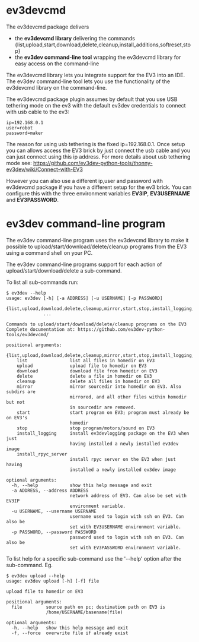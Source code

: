 # ev3devcmd 

The ev3devcmd package delivers
 
   * the **ev3devcmd library** delivering the commands {list,upload,start,download,delete,cleanup,install_additions,softreset,stop}
   * the **ev3dev command-line tool** wrapping  the ev3devcmd library for easy access on the command-line

The ev3devcmd library lets you integrate support for the EV3 into an IDE. The ev3dev command-line tool lets 
you use the functionality of the ev3devcmd library on the command-line.

The ev3devcmd package plugin assumes by default that you use USB tethering mode on the ev3 with the default ev3dev 
credentials to connect with usb cable to the ev3:

    ip=192.168.0.1
    user=robot
    password=maker

The reason for using usb tethering is the fixed ip=192.168.0.1. Once setup you can allows access the EV3 brick by 
just connect the usb cable and you can just connect using this ip address. 
For more details about usb tethering mode see: https://github.com/ev3dev-python-tools/thonny-ev3dev/wiki/Connect-with-EV3


However you can also use a different ip,user and password  with ev3devcmd package if you have a different 
setup for the ev3 brick. You can configure this with the three environment 
variables **EV3IP**, **EV3USERNAME** and **EV3PASSWORD**.


# ev3dev command-line program

The ev3dev command-line program uses the ev3devcmd library to make it possible to upload/start/download/delete/cleanup programs from the EV3 using a command shell on your PC.

The ev3dev command-line programs support for each action of upload/start/download/delete a sub-command.

To list all sub-commands run:

    $ ev3dev --help
    usage: ev3dev [-h] [-a ADDRESS] [-u USERNAME] [-p PASSWORD]
                  {list,upload,download,delete,cleanup,mirror,start,stop,install_logging,install_rpyc_server}
                  ...

    Commands to upload/start/download/delete/cleanup programs on the EV3
    Complete documentation at: https://github.com/ev3dev-python-tools/ev3devcmd/

    positional arguments:
      {list,upload,download,delete,cleanup,mirror,start,stop,install_logging,install_rpyc_server}
        list                list all files in homedir on EV3
        upload              upload file to homedir on EV3
        download            download file from homedir on EV3
        delete              delete a file in homedir on EV3
        cleanup             delete all files in homedir on EV3
        mirror              mirror sourcedir into homedir on EV3. Also subdirs are
                            mirrored, and all other files within homedir but not
                            in sourcedir are removed.
        start               start program on EV3; program must already be on EV3's
                            homedir
        stop                stop program/motors/sound on EV3
        install_logging     install ev3devlogging package on the EV3 when just
                            having installed a newly installed ev3dev image
        install_rpyc_server
                            install rpyc server on the EV3 when just having
                            installed a newly installed ev3dev image

    optional arguments:
      -h, --help            show this help message and exit
      -a ADDRESS, --address ADDRESS
                            network address of EV3. Can also be set with EV3IP
                            environment variable.
      -u USERNAME, --username USERNAME
                            username used to login with ssh on EV3. Can also be
                            set with EV3USERNAME environment variable.
      -p PASSWORD, --password PASSWORD
                            password used to login with ssh on EV3. Can also be
                            set with EV3PASSWORD environment variable.

To list help for a specific sub-command use the '--help' option after the sub-command. Eg.

    $ ev3dev upload --help
    usage: ev3dev upload [-h] [-f] file
    
    upload file to homedir on EV3
    
    positional arguments:
      file         source path on pc; destination path on EV3 is
                   /home/USERNAME/basename(file)
    
    optional arguments:
      -h, --help   show this help message and exit
      -f, --force  overwrite file if already exist

 

